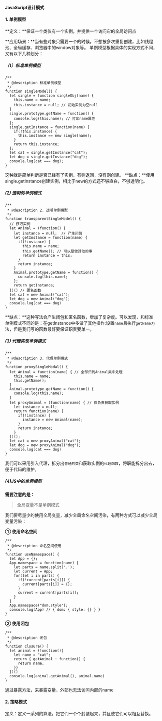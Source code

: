 #### JavaScript设计模式

#### 1. 单例模型

**定义：**保证一个类仅有一个实例，并提供一个访问它的全局访问点

**应用场景：**当有些对象只需要一个的时候，不想被多次重复创建，比如线程池、全局缓存、浏览器中的window对象等。
单例模型根据具体的实现方式不同，又有以下几种划分：

##### （1）标准单例模型

```
/**
 * @description 标准单例模型
 */
function singleModel() {
  let single = function singleObj(name) {
    this.name = name; 
    this.instance = null; // 初始实例为空null
  }
  single.prototype.getName = function() {
    console.log(this.name); // 打印name属性
  };
  single.getInstance = function(name) {
    if(!this.instance) {
      this.instance == new single(name);
    }
    return this.instance;
  };
  let cat = single.getInstance("cat");
  let dog = single.getInstance("dog");
  console.log(cat === dog);
}
```
这种就是简单判断是否已经有了实例，有则返回，没有则创建。
**缺点：**使用single.getInstance创建实例，相比于new的方式还不够直白，不够透明化。

##### (2) 透明的单例模式
```
/**
 * @description 2. 透明单例模型
 */
function transparentSingleModel() {
  // 获取实例
  let Animal = (function() {
    let instance = null;  // 产生闭包
    let getInstance = function(name) {
      if(!instance) {
        this.name = name;
        this.getName(); // 可以是做其他的事
        return instance = this;
      }
      return instance;
    }
    Animal.prototype.getName = function() {
      console.log(this.name); 
    };
    return getInstance;
  })() // 匿名函数
  let cat = new Animal("cat");
  let dog = new Animal("dog");
  console.log(cat === dog)
}
```

**缺点：**这种写法会产生闭包和匿名函数，增加了复杂度。可以发现，和标准单例模式不同的是：在getInstance中多做了其他操作:设置`name`且执行`getName`方法，但是我们写的函数最好要保证职责要单一。

##### (3) 代理实现单例模式

```
/**
 * @description 3. 代理单例模式
 */
function proxySingleModal() {
  let Animal = function(name) { // 全部归到Animal类中处理
    this.name = name;
    this.getName();
  }
  Animal.prototype.getName = function() {
    console.log(this.name);
  }
  let proxyAnimal = (function(name) { // 仅负责获取实例
    let instance = null;
    return function(name) {
      if(!instance) {
        instance = new Animal(name);
      }
      return instance;
    }
  })();
  let cat = new proxyAnimal("cat");
  let dog = new proxyAnimal("dog");
  console.log(cat === dog)
}
```

我们可以采用引入代理，拆分出`普通的类`和获取实例的`代理函数`，将职能拆分出去，便于代码的维护。

##### (4)JS中的单例模型

**需要注意的是：**

> 全局变量不是单例模式

我们要尽量少的使用全局变量，减少全局命名空间污染，有两种方式可以减少全局变量污染：

**① 使用命名空间**

```
/**
 * @description 命名空间使用
 */
function useNamespace() {
  let App = {};
  App.namespace = function(name) {
    let parts = name.split('.'); 
    let current = App;
    for(let i in parts) {
      if(!current[parts[i]]) {
        current[parts[i]] = {};
      }
      current = current[parts[i]];
    }
  }
  App.namespace("dom.style");
  console.log(App) // { dom: { style: {} } }
}
```

**② 使用闭包**

```
/**
 * @description 闭包
 */
function closure() {
  let animal = (function(){
    let name = "cat";
    return { getAnimal : function() {
      return name;
    }}
  })()
  console.log(animal.getAnimal(), animal.name)
}
```

通过暴露方法，来暴露变量，外部也无法访问内部的name


#### 2. 策略模式

定义：定义一系列的算法，把它们一个个封装起来，并且使它们可以相互替换。

